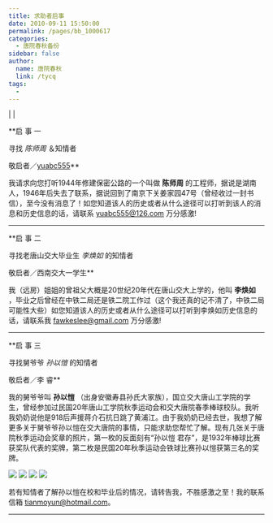```yaml
---
title: 求助者启事
date: 2010-09-11 15:50:00
permalink: /pages/bb_1000617
categories: 
  - 唐院春秋备份
sidebar: false
author: 
  name: 唐院春秋
  link: /tycq
tags: 
  - 
---
```


|  |

**启 事 一  
  
寻找 _陈师周_ ＆知情者  
  
敬启者／[yuabc555](http://blog.163.com/yuabc555@126/)**

我请求向您打听1944年修建保密公路的一个叫做 **陈师周**
的工程师，据说是湖南人，1946年后失去了联系，据说回到了南京下关姜家园47号（曾经收过一封书信），至今没有消息了！如您知道该人的历史或者从什么途径可以打听到该人的消息和历史信息的话，请联系
yuabc555@126.com 万分感激!  
  
---  
  

**启 事 二  
  
寻找老唐山交大毕业生 _李焕如_ 的知情者  
  
敬启者／西南交大一学生**

我（远房）姐姐的曾祖父大概是20世纪20年代在唐山交大上学的，他叫 **李焕如**
，毕业之后曾经在中铁二局还是铁二院工作过（这个我还真的记不清了，中铁二局可能性大些）如您知道该人的历史或者从什么途径可以打听到李焕如历史信息的话，请联系我
fawkeslee@gmail.com 万分感激!  
  
---  
  

**启 事 三  
  
寻找舅爷爷 _孙以愷_ 的知情者  
  
敬启者／李 睿**

我的舅爷爷叫 **孙以愷**
（出身安徽寿县孙氏大家族），国立交大唐山工学院的学生，曾经参加过民国20年唐山工学院秋季运动会和交大唐院春季棒球校队。我听我奶奶说他是918后声援蒋介石抗日跳了黄浦江。由于我奶奶已经去世，我想了解更多关于舅爷爷孙以愷在交大唐院的事情，只能求助您帮忙了解。现有几张关于唐院秋季运动会奖章的照片，第一枚的反面刻有“孙以愷
君存”，是1932年棒球比赛获奖队代表的奖牌，第二枚是民国20年秋季运动会铁球比赛孙以愷获第三名的奖牌。

![](/pic/img.ph.126.net_KsRmyZo66eDAVbWTghLoTg==_2328642482327601440.jpg)
![](/pic/img.ph.126.net_CYjKjcVI9RjyQM0KfMllgQ==_2368048979066965483.jpg)
![](/pic/img.ph.126.net_uk3Pq07RwMZArBp8rLF_hA==_924645298494685904.jpg)
![](/pic/img.ph.126.net_fZNihVvW54DKoY8MxXQRHw==_2379026503158645445.jpg)

若有知情者了解孙以愷在校和毕业后的情况，请转告我，不胜感激之至！我的联系信箱 tianmoyun@hotmail.com。  
  
---